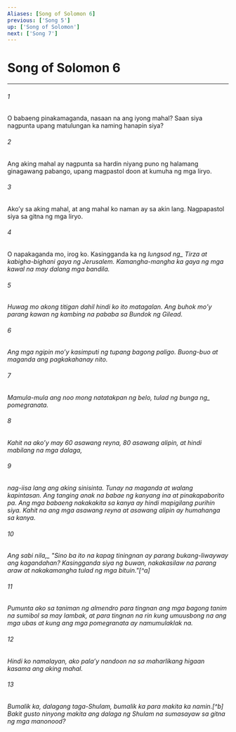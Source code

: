 ```yaml
---
Aliases: [Song of Solomon 6]
previous: ['Song 5']
up: ['Song of Solomon']
next: ['Song 7']
---
```

# Song of Solomon 6

***






















###### 1 










O babaeng pinakamaganda, nasaan na ang iyong mahal? Saan siya nagpunta upang matulungan ka naming hanapin siya? 





















###### 2 










Ang aking mahal ay nagpunta sa hardin niyang puno ng halamang ginagawang pabango, upang magpastol doon at kumuha ng mga liryo. 





















###### 3 










Akoʼy sa aking mahal, at ang mahal ko naman ay sa akin lang. Nagpapastol siya sa gitna ng mga liryo. 





















###### 4 










O napakaganda mo, irog ko. Kasingganda ka ng <i class="trans-change">lungsod ng_ Tirza at kabigha-bighani gaya ng Jerusalem. Kamangha-mangha ka gaya ng mga kawal na may dalang mga bandila. 





















###### 5 










Huwag mo akong titigan dahil hindi ko ito matagalan. Ang buhok moʼy parang kawan ng kambing na pababa sa Bundok ng Gilead. 





















###### 6 










Ang mga ngipin moʼy kasimputi ng tupang bagong paligo. Buong-buo at maganda ang pagkakahanay nito. 





















###### 7 










Mamula-mula ang noo mong natatakpan ng belo, tulad ng <i class="trans-change">bunga ng_ pomegranata. 





















###### 8 










Kahit na akoʼy may 60 asawang reyna, 80 asawang alipin, at hindi mabilang na mga dalaga, 





















###### 9 










nag-iisa lang ang aking sinisinta. Tunay na maganda at walang kapintasan. Ang tanging anak na babae ng kanyang ina at pinakapaborito pa. Ang mga babaeng nakakakita sa kanya ay hindi mapigilang purihin siya. Kahit na ang mga asawang reyna at asawang alipin ay humahanga sa kanya. 





















###### 10 










<i class="trans-change">Ang sabi nila,_ "Sino ba ito na kapag tiningnan ay parang bukang-liwayway ang kagandahan? Kasingganda siya ng buwan, nakakasilaw na parang araw at nakakamangha tulad ng mga bituin."[^a] 





















###### 11 










Pumunta ako sa taniman ng almendro para tingnan ang mga bagong tanim na sumibol sa may lambak, at para tingnan na rin kung umuusbong na ang mga ubas at kung ang mga pomegranata ay namumulaklak na. 





















###### 12 










Hindi ko namalayan, ako palaʼy nandoon na sa maharlikang higaan kasama ang aking mahal. 





















###### 13 










Bumalik ka, dalagang taga-Shulam, bumalik ka para makita ka namin.[^b] Bakit gusto ninyong makita ang dalaga ng Shulam na sumasayaw sa gitna ng mga manonood?

